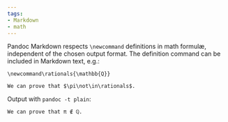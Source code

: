 ```yaml
---
tags:
- Markdown
- math
---
```


Pandoc Markdown respects `\newcommand` definitions in math formulæ,
independent of the chosen output format. The definition command can be
included in Markdown text, e.g.:

    \newcommand\rationals{\mathbb{Q}}

    We can prove that $\pi\not\in\rationals$.

Output with `pandoc -t plain`:

    We can prove that π ∉ ℚ.
